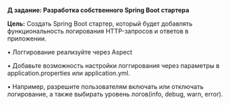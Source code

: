 

**Д задание: Разработка собственного Spring Boot стартера**

**Цель:** Создать Spring Boot стартер, который будет добавлять функциональность 
логирования HTTP-запросов и ответов в приложении.

• Логгирование реализуйте через Aspect

• Добавьте возможность настройки логгирования через параметры в application.properties или application.yml.

• Например, разрешите пользователям включать или отключать логирование, 
а также выбирать уровень логов(info, debug, warn, error).